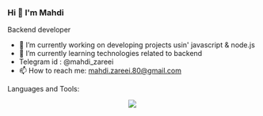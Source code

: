 ### Hi 👋 I'm Mahdi

Backend developer

- 🔭 I’m currently working on developing projects usin' javascript & node.js
- 🌱 I’m currently learning technologies related to backend
- Telegram id : @mahdi_zareei
- 📫 How to reach me: mahdi.zareei.80@gmail.com

Languages and Tools:
<p align="center">
  <a href="https://skillicons.dev">
    <img src="https://skillicons.dev/icons?i=cpp,html,css,django,py,js,nodejs,linux," />
  </a>
</p>

